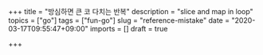 +++
title = "방심하면 큰 코 다치는 반복"
description = "slice and map in loop"
topics = ["go"]
tags = ["fun-go"]
slug = "reference-mistake"
date = "2020-03-17T09:55:47+09:00"
imports = []
draft = true

+++

